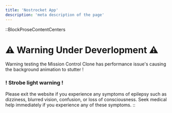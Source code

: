 ```yaml
---
title: 'Nostrocket App'
description: 'meta description of the page'
---
```

::BlockProseContentCenters
 
# ⚠️ Warning Under Deverlopment ⚠️


Warning testing the Mission Control Clone has performance issue's causing the background animation to stutter !

### ! Strobe light warning !

Please exit the website if you experience any symptoms of epilepsy such as dizziness, blurred vision, confusion, or loss of consciousness. Seek medical help immediately if you experience any of these symptoms.
::
